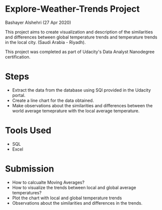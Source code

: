 # Explore-Weather-Trends Project
Bashayer Alshehri (27 Apr 2020)

This project aims to create visualization and description of the similarities and differences between global temperature trends and temperature trends in the local city. (Saudi Arabia - Riyadh).

This project was completed as part of Udacity's Data Analyst Nanodegree certification.

# Steps
- Extract the data from the database using SQl provided in the Udacity portal.
- Create a line chart for the data obtained.
- Make observations about the similarities and differences between the world average temeprature with the local average temperature.

# Tools Used
- SQL
- Excel

# Submission
- How to calcualte Moving Averages?
- How to visualize the trends between local and global average temperatures?
- Plot the chart with local and global temperature trends
- Observations about the similarities and differences in the trends.

